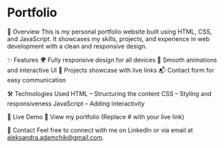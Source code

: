 # Portfolio

🔹 Overview
This is my personal portfolio website built using HTML, CSS, and JavaScript. It showcases my skills, projects, and experience in web development with a clean and responsive design.

✨ Features
🌍 Fully responsive design for all devices
🎨 Smooth animations and interactive UI
📂 Projects showcase with live links
📬 Contact form for easy communication

🛠️ Technologies Used
HTML – Structuring the content
CSS – Styling and responsiveness
JavaScript – Adding interactivity

🚀 Live Demo
🔗 View my portfolio (Replace # with your live link)

📩 Contact
Feel free to connect with me on LinkedIn or via email at aleksandra.adamchik@gmail.com.
